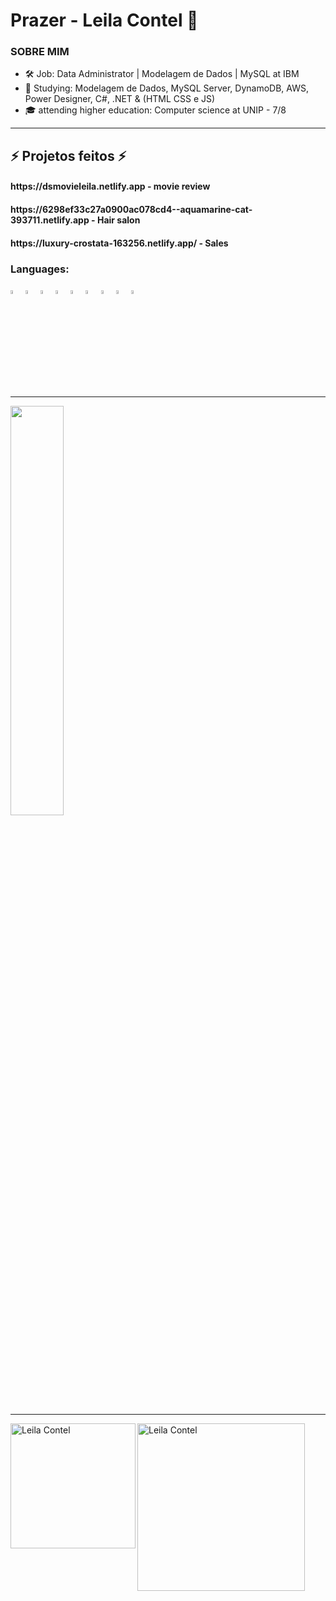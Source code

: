 ### <h1 align="left"> Prazer - Leila Contel 👋</h1>
 
<h3 align="left"> 
SOBRE MIM  </h3>

- 🛠️ Job: Data Administrator | Modelagem de Dados | MySQL at IBM 
- 🌱 Studying: Modelagem de Dados, MySQL Server, DynamoDB, AWS, Power Designer, C#, .NET & (HTML CSS e JS)
- 🎓 attending higher education: Computer science at UNIP - 7/8

________________________________________________________________________________________________________________________________________________________________
<div>
 <h2>⚡ Projetos feitos ⚡</h2>
 <h4>https://dsmovieleila.netlify.app - 
movie review</h4>
 <h4>https://6298ef33c27a0900ac078cd4--aquamarine-cat-393711.netlify.app - 
Hair salon<h4>
 <h4>https://luxury-crostata-163256.netlify.app/ - 
Sales<h4>
</div>

<h3 align="left"> 
Languages: </h3>
<div>
  <img width="4%"  src="https://cdn-icons-png.flaticon.com/512/5968/5968267.png"/>
  <img width="4%"  src="https://cdn-icons-png.flaticon.com/512/5968/5968242.png"/>
  <img width="4%"  src="https://cdn-icons-png.flaticon.com/512/1199/1199124.png"/>
  <img width="4%"  src="https://cdn-icons-png.flaticon.com/512/226/226777.png"/>
  <img width="4%"  src="https://cdn-icons-png.flaticon.com/512/381/381704.png"/>
  <img width="4%"  src="https://cdn-icons-png.flaticon.com/128/1199/1199128.png"/>
  <img width="4%"  src="https://cdn-icons-png.flaticon.com/128/4241/4241309.png"/>
  <img width="4%"  src="https://cdn-icons-png.flaticon.com/128/1208/1208795.png"/>
  <img width="4%"  src="https://cdn-icons-png.flaticon.com/128/6123/6123437.png"/>
 
 
 </div>

___________________________________________________________________________________________________________________________________________________________________

<div>
    <a href"https://github.com/LehOf">
    <img width="41%"  src="https://github-readme-stats.vercel.app/api/top-langs/?username=LehOf&layout=compact&langs_count=16&theme=dracula"/>
</div>
 
__________________________________________________________________________________________________________________________________________________________________
    
<a target="_blank" href="https://www.linkedin.com/in/leila-contel-3b2974208/">
    <img align="left" alt="Leila Contel" width="200px" src="https://img.shields.io/static/v1?label=linkedin&message=Leila.Contel&color=red&style=social&logo=linkedin"/>
</a>
   
<a target="_blank" href="mailto:leeilacontell@gmail.com">
    <img align="left" alt="Leila Contel" width="268px" src="https://img.shields.io/static/v1?label=gmail&message=leeilacontell@gmail.com&color=red&style=social&logo=gmail"/>
</a>


    









   
    
    

    
